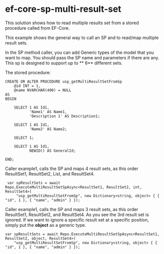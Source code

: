 # ef-core-sp-multi-result-set
This solution shows how to read multiple results set from a stored procedure called from EF-Core.

This example shows the general way to call an SP and to read/map multiple result sets.

In the SP method caller, you can add Generic types of the model that you want to map. You should pass the SP name and parameters if there are any. This sp is designed to support up to ** 6** different sets.

The stored procedure: 
```
CREATE OR ALTER PROCEDURE usp_getMultiResultSetFromSp
    @id INT = 1,
    @name NVARCHAR(400) = NULL
AS
BEGIN

    SELECT 1 AS Id1,
           'Name1' AS Name1,
           'Description 1' AS Description1;

    SELECT 1 AS Id1,
           'Name2' AS Name2;

    SELECT 1;

    SELECT 1 AS Id1,
           NEWID() AS GeneralId;

END;
```

Caller example1, calls the SP and maps 4 result sets, as this order ResultSet1, ResultSet2, List<int>, and ResultSet4.
```
 var spResultSets = await Repo.ExecuteMultiResultSetSpAsync<ResultSet1, ResultSet2, int, ResultSet4>(
     "usp_getMultiResultSetFromSp", new Dictionary<string, object> { { "id", 1 }, { "name", "admin" } });
 ```

Caller example1, calls the SP and maps 3 result sets, as this order ResultSet1, ResultSet2, and ResultSet4. As you see the 3rd result set is ignored. If we want to ignore a specific result set at a specific position, simply put the **object** as a generic type.
```
var spResultSets = await Repo.ExecuteMultiResultSetSpAsync<ResultSet1, ResultSet2, object, ResultSet4>(
    "usp_getMultiResultSetFromSp", new Dictionary<string, object> { { "id", 1 }, { "name", "admin" } });
```

